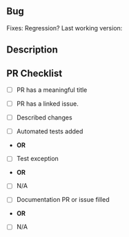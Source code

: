 <!-- DO NOT MODIFY OR DELETE THIS TEMPLATE. IT IS USED IN AUTOMATION. -->
## Bug

<!-- Search https://github.com/NuGet/Home/issues, and create one if you can't find a suitable issue. -->
<!-- Paste the full link, like https://github.com/nuget/home/issues/1000. GitHub will render is neatly. -->
Fixes:
Regression? Last working version:

## Description
<!-- Add details about the fix. Include any information that would help the maintainer review this change effective. -->

## PR Checklist

- [ ] PR has a meaningful title
- [ ] PR has a linked issue.
- [ ] Described changes

- [ ] Automated tests added
- **OR**
<!-- Describe why you haven't added automation. -->
- [ ] Test exception
- **OR**
- [ ] N/A <!-- Infrastructure, documentation etc. -->

<!-- Please link the PR/issue if appropriate -->
- [ ] Documentation PR or issue filled
- **OR**
- [ ] N/A
